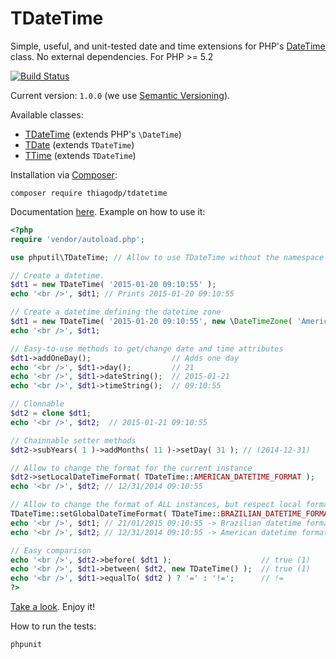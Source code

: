 # TDateTime
Simple, useful, and unit-tested date and time extensions for PHP's [DateTime](http://php.net/manual/en/class.datetime.php) class. No external dependencies. For PHP >= 5.2

[![Build Status](https://travis-ci.org/thiagodp/TDateTime.svg?branch=master)](https://travis-ci.org/thiagodp/TDateTime)

Current version: `1.0.0` (we use [Semantic Versioning](http://semver.org/)).

Available classes:
- [TDateTime](https://github.com/thiagodp/TDateTime/blob/master/lib/TDateTime.php) (extends PHP's ```\DateTime```)
- [TDate](https://github.com/thiagodp/TDateTime/blob/master/lib/TDate.php) (extends ```TDateTime```)
- [TTime](https://github.com/thiagodp/TDateTime/blob/master/lib/TTime.php) (extends ```TDateTime```)

Installation via [Composer](https://getcomposer.org/):
```shell
composer require thiagodp/tdatetime
```

Documentation [here](https://github.com/thiagodp/TDateTime/wiki). Example on how to use it:
```php
<?php
require 'vendor/autoload.php';

use phputil\TDateTime; // Allow to use TDateTime without the namespace

// Create a datetime.
$dt1 = new TDateTime( '2015-01-20 09:10:55' );
echo '<br />', $dt1; // Prints 2015-01-20 09:10:55

// Create a datetime defining the datetime zone
$dt1 = new TDateTime( '2015-01-20 09:10:55', new \DateTimeZone( 'America/Sao_Paulo' ) );
echo '<br />', $dt1;

// Easy-to-use methods to get/change date and time attributes
$dt1->addOneDay();                  // Adds one day
echo '<br />', $dt1->day();         // 21
echo '<br />', $dt1->dateString();  // 2015-01-21
echo '<br />', $dt1->timeString();  // 09:10:55

// Clonnable
$dt2 = clone $dt1;
echo '<br />', $dt2;  // 2015-01-21 09:10:55

// Chainnable setter methods
$dt2->subYears( 1 )->addMonths( 11 )->setDay( 31 ); // (2014-12-31)

// Allow to change the format for the current instance
$dt2->setLocalDateTimeFormat( TDateTime::AMERICAN_DATETIME_FORMAT );
echo '<br />', $dt2; // 12/31/2014 09:10:55

// Allow to change the format of ALL instances, but respect local format modifications!
TDateTime::setGlobalDateTimeFormat( TDateTime::BRAZILIAN_DATETIME_FORMAT );
echo '<br />', $dt1; // 21/01/2015 09:10:55 -> Brazilian datetime format
echo '<br />', $dt2; // 12/31/2014 09:10:55 -> American datetime format (respect local formatting)

// Easy comparison
echo '<br />', $dt2->before( $dt1 );					// true (1)
echo '<br />', $dt1->between( $dt2, new TDateTime() );	// true (1)
echo '<br />', $dt1->equalTo( $dt2 ) ? '=' : '!=';		// !=
?>
```
[Take a look](https://github.com/thiagodp/TDateTime/blob/master/lib/TDateTime.php). Enjoy it!

How to run the tests:
```shell
phpunit
```
